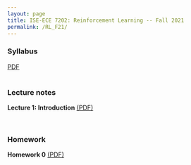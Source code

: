 ```yaml
---
layout: page
title: ISE-ECE 7202: Reinforcement Learning -- Fall 2021
permalink: /RL_F21/
---
```


<h3>Syllabus</h3> <a href="{{ site.baseurl }}/teaching/RL_F21/ISE-ECE-7202-AU21-syllabus.pdf">PDF</a><br> 

<br>
<h3>Lecture notes</h3>

__Lecture 1: Introduction__ <a href="{{ site.baseurl }}/teaching/RL_F21/1_ Introduction.pdf">(PDF)</a><br> 

<br>
<h3>Homework</h3>

__Homework 0__ <a href="{{ site.baseurl }}/teaching/RL_F21/HW0.pdf">(PDF)</a><br> 

